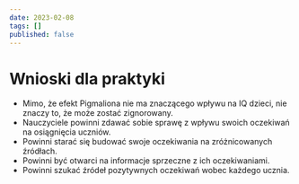```yaml
---
date: 2023-02-08
tags: []
published: false
---
```

# Wnioski dla praktyki

- Mimo, że efekt Pigmaliona nie ma znaczącego wpływu na IQ dzieci, nie znaczy to, że może zostać zignorowany.
- Nauczyciele powinni zdawać sobie sprawę z wpływu swoich oczekiwań na osiągnięcia uczniów.
- Powinni starać się budować swoje oczekiwania na zróżnicowanych źródłach.
- Powinni być otwarci na informacje sprzeczne z ich oczekiwaniami.
- Powinni szukać źródeł pozytywnych oczekiwań wobec każdego ucznia.